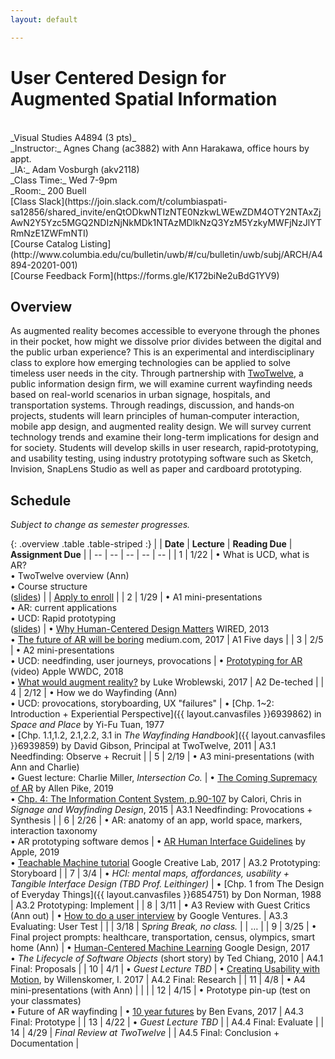 ```yaml
---
layout: default

---
```


# User Centered Design for Augmented Spatial Information

<br>
_Visual Studies A4894 (3 pts)_ <br>
_Instructor:_ Agnes Chang (ac3882) with Ann Harakawa, office hours by appt. <br>
_IA:_ Adam Vosburgh (akv2118)<br>
_Class Time:_ Wed 7-9pm <br>
_Room:_ 200 Buell <br>
[Class Slack](https://join.slack.com/t/columbiaspati-sa12856/shared_invite/enQtODkwNTIzNTE0NzkwLWEwZDM4OTY2NTAxZjAwN2Y5Yzc5MGQ2NDIzNjNkMDk1NTAzMDlkNzQ3YzM5YzkyMWFjNzJlYTRmNzE1ZWFmNTI) <br><!-- (https://cu-spatialinfo-s20.slack.com) -->
[Course Catalog Listing](http://www.columbia.edu/cu/bulletin/uwb/#/cu/bulletin/uwb/subj/ARCH/A4894-20201-001) <br>
[Course Feedback Form](https://forms.gle/K172biNe2uBdG1YV9) <br>

## Overview

As augmented reality becomes accessible to everyone through the phones in their pocket, how might we dissolve prior divides between the digital and the public urban experience? This is an experimental and interdisciplinary class to explore how emerging technologies can be applied to solve timeless user needs in the city. Through partnership with [TwoTwelve](http://www.twotwelve.com/), a public information design firm, we will examine current wayfinding needs based on real-world scenarios in urban signage, hospitals, and transportation systems. Through readings, discussion, and hands‐on projects, students will learn principles of human‐computer interaction, mobile app design, and augmented reality design. We will survey current technology trends and examine their long-term implications for design and for society. Students will develop skills in user research, rapid‐prototyping, and usability testing, using industry prototyping software such as Sketch, Invision, SnapLens Studio as well as paper and cardboard prototyping.


## Schedule
_Subject to change as semester progresses._

{: .overview .table .table-striped :}
|  | **Date** | **Lecture** | **Reading Due** | **Assignment Due** |
| -- | -- | -- | -- | -- |
| 1        | 1/22     | • What is UCD, what is AR?<br>• TwoTwelve overview (Ann)<br>• Course structure<br>([slides](https://docs.google.com/presentation/d/13yrgzOjsCOtmdtj6PEFNqrDayXyoDiWz1_qs4MgI0Iw/edit?usp=sharing)) |                                                                                                                                                                                                                                                                                 | [Apply to enroll](https://forms.gle/dKc8YTB8YCKDW2Ya6) |
| 2        | 1/29   | • A1 mini-presentations<br>• AR: current applications<br>• UCD: Rapid prototyping<br>([slides](https://docs.google.com/presentation/d/1ccvYpHhp8exK7g_gcnSIGDoC7seHlM-0NR6kS5Uez0M/edit?usp=sharing))           | • [Why Human-Centered Design Matters](https://www.wired.com/insights/2013/12/human-centered-design-matters/) WIRED, 2013<br>• [The future of AR will be boring](https://medium.com/@warronbebster/the-future-of-augmented-reality-will-be-boring-fc95be238ef4) medium.com, 2017 | A1 Five days |
| 3        | 2/5      | • A2 mini-presentations<br>• UCD: needfinding, user journeys, provocations                             | • [Prototyping for AR](https://developer.apple.com/videos/play/wwdc2018/808/) (video) Apple WWDC, 2018<br>• [What would augment reality?](https://www.lukew.com/ff/entry.asp?1974) by Luke Wroblewski, 2017                                                                        | A2 De-teched                                           |
| 4        | 2/12     | • How we do Wayfinding (Ann)<br>• UCD: provocations, storyboarding, UX "failures"                                                   | • [Chp. 1~2: Introduction + Experiential Perspective]({{ layout.canvasfiles }}6939862) in _Space and Place_ by Yi-Fu Tuan, 1977<br>• [Chp. 1.1,1.2, 2.1,2.2, 3.1 in _The Wayfinding Handbook_]({{ layout.canvasfiles }}6939859) by David Gibson, Principal at TwoTwelve, 2011                                                                                                                                                                      | A3.1 Needfinding: Observe + Recruit                  |
| 5        | 2/19     | • A3 mini-presentations (with Ann and Charlie)<br>• Guest lecture: Charlie Miller, _Intersection Co._ | • [The Coming Supremacy of AR](https://allenpike.com/2019/the-supremacy-of-ar) by Allen Pike, 2019<br>• [Chp. 4: The Information Content System, p.90-107](https://clio.columbia.edu/catalog/11557934) by Calori, Chris in _Signage and Wayfinding Design_, 2015 | A3.1 Needfinding: Provocations + Synthesis             |
| 6        | 2/26     | • AR: anatomy of an app, world space, markers, interaction taxonomy<br>• AR prototyping software demos                            | • [AR Human Interface Guidelines](https://developer.apple.com/ios/human-interface-guidelines/technologies/augmented-reality/) by Apple, 2019<br>• [Teachable Machine tutorial](https://teachablemachine.withgoogle.com/) Google Creative Lab, 2017                                                                                                                                                                                                                 | A3.2 Prototyping: Storyboard                           |
| 7        | 3/4      | • *HCI: mental maps, affordances, usability + Tangible Interface Design (TBD Prof. Leithinger)*        | • [Chp. 1 from The Design of Everyday Things]({{ layout.canvasfiles }}6854751) by Don Norman, 1988                                                                                                                                    | A3.2 Prototyping: Implement                            |
| 8        | 3/11     | • A3 Review with Guest Critics (Ann out)                                                               | • [How to do a user interview](https://www.youtube.com/watch?v=Qq3OiHQ-HCU) by Google Ventures.                                                                                                                                                                                 | A3.3 Evaluating: User Test                             |
|          | 3/18     | S*pring Break, no class.*                                                                              |                                                                                                                                                                                                                                                                                 | …                                                      |
| 9        | 3/25     | • Final project prompts: healthcare, transportation, census, olympics, smart home (Ann)                | • [Human-Centered Machine Learning](https://medium.com/google-design/human-centered-machine-learning-a770d10562cd) Google Design, 2017<br>• _The Lifecycle of Software Objects_ (short story) by Ted Chiang, 2010                                                                                                                                        | A4.1 Final: Proposals                                  |
| 10       | 4/1      | • *Guest Lecture TBD*                                                                                  | • [Creating Usability with Motion](https://medium.com/ux-in-motion/creating-usability-with-motion-the-ux-in-motion-manifesto-a87a4584ddc), by Willenskomer, I. 2017                                                                                                             | A4.2 Final: Research                                   |
| 11       | 4/8      | • A4 mini-presentations (with Ann)                                                                     |                                                                                                                                                                                                                                                                                 |                                                        |
| 12       | 4/15     | • Prototype pin-up (test on your classmates)<br>• Future of AR wayfinding                              | • [10 year futures](https://www.ben-evans.com/benedictevans/2017/11/29/presentation-ten-year-futures) by Ben Evans, 2017                                                                                                                                                        | A4.3 Final: Prototype                                  |
| 13       | 4/22     | • *Guest Lecture TBD*                                                                                  |                                                                                                                                                                                                                                                                                 | A4.4 Final: Evaluate                                   |
| 14       | 4/29     | *Final Review at TwoTwelve*                                                                      |                                                                                                                                                                                                                                                                                 | A4.5 Final: Conclusion + Documentation                 |
